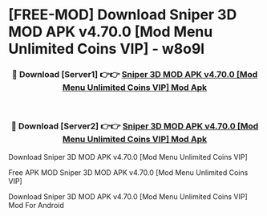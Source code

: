 # [FREE-MOD] Download Sniper 3D MOD APK v4.70.0 [Mod Menu Unlimited Coins VIP] - w8o9l


<div align="center">
<h3>🔴 Download [Server1] 👉👉 <a href="https://apk-comot.site?title=Sniper_3D_MOD_APK_v4.70.0_[Mod_Menu_Unlimited_Coins_VIP]">Sniper 3D MOD APK v4.70.0 [Mod Menu Unlimited Coins VIP] Mod Apk</a></h3><br>

<h3>🔴 Download [Server2] 👉👉 <a href="https://apk-comot.site?title=Sniper_3D_MOD_APK_v4.70.0_[Mod_Menu_Unlimited_Coins_VIP]">Sniper 3D MOD APK v4.70.0 [Mod Menu Unlimited Coins VIP] Mod Apk</a></h3>
</div>



Download Sniper 3D MOD APK v4.70.0 [Mod Menu Unlimited Coins VIP] 

Free APK MOD Sniper 3D MOD APK v4.70.0 [Mod Menu Unlimited Coins VIP] 

Download Sniper 3D MOD APK v4.70.0 [Mod Menu Unlimited Coins VIP] Mod For Android
